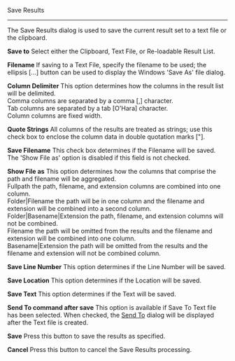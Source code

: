 Save Results

* * *

The Save Results dialog is used to save the current result set to a text file
or the clipboard.

**Save to**      Select either the Clipboard, Text File, or Re-loadable Result List.

**Filename**      If saving to a Text File, specify the filename to be used; the ellipsis [...] button can be used to display the Windows 'Save As' file dialog.

**Column Delimiter**      This option determines how the columns in the result list will be delimited.   
     Comma      columns are separated by a comma [,] character.   
     Tab      columns are separated by a tab [O'Hara] character.   
     Column      columns are fixed width.

**Quote Strings**      All columns of the results are treated as strings; use this check box to enclose the column data in double quotation marks ["].

**Save Filename**      This check box determines if the Filename will be saved. The 'Show File as' option is disabled if this field is not checked.

**Show File as**      This option determines how the columns that comprise the path and filename will be aggregated.   
     Fullpath      the path, filename, and extension columns are combined into one column.   
     Folder|Filename      the path will be in one column and the filename and extension will be combined into a second column.   
     Folder|Basename|Extension      the path, filename, and extension columns will not be combined.   
     Filename      the path will be omitted from the results and the filename and extension will be combined into one column.   
     Basename|Extension      the path will be omitted from the results and the filename and extension will not be combined column.

**Save Line Number**      This option determines if the Line Number will be saved.

**Save Location**      This option determines if the Location will be saved.

**Save Text**      This option determines if the Text will be saved.

**Send To command after save**      This option is available if Save To Text file has been selected. When checked, the [Send To](html\\SelectSendToCommand.htm) dialog will be displayed after the Text file is created.

**Save**      Press this button to save the results as specified.

**Cancel**      Press this button to cancel the Save Results processing.

